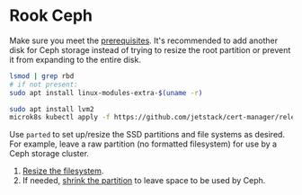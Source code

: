 # Rook Ceph

Make sure you meet the [prerequisites](https://rook.io/docs/rook/v1.12/Getting-Started/Prerequisites/prerequisites/). It's recommended to add another disk for Ceph storage instead of trying to resize the root partition or prevent it from expanding to the entire disk.
```sh
lsmod | grep rbd 
# if not present:
sudo apt install linux-modules-extra-$(uname -r) 

sudo apt install lvm2
microk8s kubectl apply -f https://github.com/jetstack/cert-manager/releases/download/v1.11.1/cert-manager.yaml
```

Use `parted` to set up/resize the SSD partitions and file systems as desired. For example, leave a raw partition (no formatted filesystem) for use by a Ceph storage cluster.  

1. [Resize the filesystem](https://access.redhat.com/documentation/en-us/red_hat_enterprise_linux/8/html/managing_file_systems/getting-started-with-an-ext4-file-system_managing-file-systems#resizing-an-ext4-file-system_getting-started-with-an-ext4-file-system).
2. If needed, [shrink the partition](https://access.redhat.com/documentation/en-us/red_hat_enterprise_linux/8/html/managing_file_systems/partition-operations-with-parted_managing-file-systems#proc_resizing-a-partition-with-parted_partition-operations-with-parted) to leave space to be used by Ceph.


